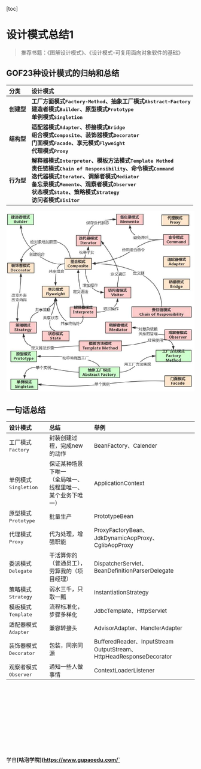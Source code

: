 [toc]

# 设计模式总结1
> 推荐书籍：《图解设计模式》、《设计模式-可复用面向对象软件的基础》

## GOF23种设计模式的归纳和总结
<div style = "font-size:15px">
<b>

分类|设计模式
:-|:-
创建型|工厂方面模式`Factory-Method`、抽象工厂模式`Abstract-Factory`<br>建造者模式`Builder`、原型模式`Prototype`<br>单例模式`Singletion`
结构型|适配器模式`Adapter`、桥接模式`Bridge`<br>组合模式`Composite`、装饰器模式`Decorator`<br>门面模式`Facade`、享元模式`Flyweight`<br>代理模式`Proxy`
行为型|解释器模式`Interpreter`、模板方法模式`Template Method`<br>责任链模式`Chain of Responsibility`、命令模式`Command`<br>迭代器模式`Iterator`、调解者模式`Mediator`<br>备忘录模式`Memento`、观察者模式`Observer`<br>状态模式`State`、策略模式`Strategy`<br>访问者模式`Visitor`

</b>
</div>
<div style="text-align:center">

![](GOF23种设计模式.jpg)
</div>

## 一句话总结
<div style = "font-size:15px">

设计模式|总结|举例
:-|:-|:-
工厂模式`Factory`|封装创建过程，完成new的动作|BeanFactory、Calender
单例模式`Singletion`|保证某种场景下唯一<br>（全局唯一、线程里唯一、某个业务下唯一）|ApplicationContext
原型模式`Prototype`|批量生产|PrototypeBean
代理模式`Proxy`|代为处理，增强职能|ProxyFactoryBean、JdkDynamicAopProxy、CglibAopProxy
委派模式`Delegate`|干活算你的（普通员工），劳算我的（项目经理）|DispatcherServlet、BeanDefinitionParserDelegate
策略模式`Strategy`|弱水三千，只取一瓢|InstantiationStrategy
模板模式`Template`|流程标准化，步骤多样化|JdbcTemplate、HttpServlet
适配器模式`Adapter`|兼容转接头|AdvisorAdapter、HandlerAdapter
装饰器模式`Decorator`|包装，同宗同源|BufferedReader、InputStream<br>OutputStream、HttpHeadResponseDecorator
观察者模式`Observer`|通知一些人做事情|ContextLoaderListener

</div>



<br><br><br><br><br><br><br><br><br><br><br>
学自<b>[咕泡学院](https://www.gupaoedu.com/`</b>